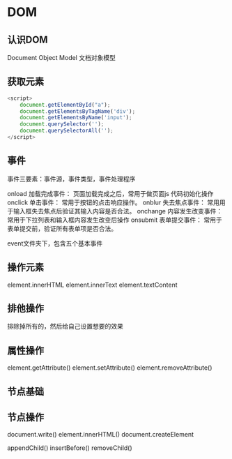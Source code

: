 # DOM

## 认识DOM

Document Object Model	文档对象模型

## 获取元素

```js
<script>
    document.getElementById("a");
    document.getElementsByTagName('div');
    document.getElementsByName('input');
	document.querySelector('');
    document.querySelectorAll('');
</script>
```

## 事件

事件三要素：事件源，事件类型，事件处理程序

onload 加载完成事件： 页面加载完成之后，常用于做页面js 代码初始化操作
onclick 单击事件： 常用于按钮的点击响应操作。
onblur 失去焦点事件： 常用用于输入框失去焦点后验证其输入内容是否合法。
onchange 内容发生改变事件： 常用于下拉列表和输入框内容发生改变后操作
onsubmit 表单提交事件： 常用于表单提交前，验证所有表单项是否合法。

event文件夹下，包含五个基本事件

## 操作元素

element.innerHTML	element.innerText	element.textContent

## 排他操作

排除掉所有的，然后给自己设置想要的效果

## 属性操作

element.getAttribute()	element.setAttribute()	element.removeAttribute()

## 节点基础

## 节点操作

document.write()	element.innerHTML()	document.createElement

appendChild()	insertBefore()	removeChild()
